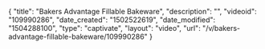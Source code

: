 {
    "title": "Bakers Advantage Fillable Bakeware",
    "description": "",
    "videoid": "109990286",
    "date_created": "1502522619",
    "date_modified": "1504288100",
    "type": "captivate",
    "layout": "video",
    "url": "\/v\/bakers-advantage-fillable-bakeware\/109990286"
}